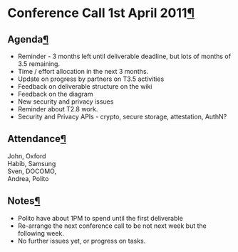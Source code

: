 Conference Call 1st April 2011[¶](#Conference-Call-1st-April-2011)
==================================================================

Agenda[¶](#Agenda)
------------------

-   Reminder - 3 months left until deliverable deadline, but lots of
    months of 3.5 remaining.
-   Time / effort allocation in the next 3 months.
-   Update on progress by partners on T3.5 activities
-   Feedback on deliverable structure on the wiki
-   Feedback on the diagram
-   New security and privacy issues
-   Reminder about T2.8 work.
-   Security and Privacy APIs - crypto, secure storage, attestation,
    AuthN?

Attendance[¶](#Attendance)
--------------------------

John, Oxford\
Habib, Samsung\
Sven, DOCOMO,\
Andrea, Polito

Notes[¶](#Notes)
----------------

-   Polito have about 1PM to spend until the first deliverable
-   Re-arrange the next conference call to be not next week but the
    following week.
-   No further issues yet, or progress on tasks.

